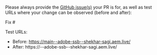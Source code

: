 Please always provide the [GitHub issue(s)](../issues) your PR is for, as well as test URLs where your change can be observed (before and after):

Fix #<gh-issue-id>

Test URLs:
- Before: https://main--adobe-ssb--shekhar-sagi.aem.live/
- After: https://<branch>--adobe-ssb--shekhar-sagi.aem.live/
